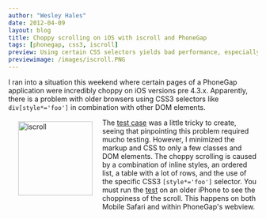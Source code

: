 ```yaml
---
author: "Wesley Hales"
date: 2012-04-09
layout: blog
title: Choppy scrolling on iOS with iscroll and PhoneGap
tags: [phonegap, css3, iscroll]
preview: Using certain CSS selectors yields bad performance, especially on mobile devices. This is a problem recently faces by the Wikipedia mobile iOS app which I helped troubleshoot.
previewimage: /images/iscroll.PNG
---
```

I ran into a situation this weekend where certain pages of a PhoneGap application were incredibly choppy on iOS versions pre 4.3.x.
Apparently, there is a problem with older browsers using CSS3 selectors like <code>div[style*='foo']</code> in combination with other DOM elements.
<a href="http://wesleyhales.com/iscroll"><img src="/images/iscroll.PNG" width=150 alt="iscroll" align="left" style="margin:20px"></a>

The [test case](http://wesleyhales.com/iscroll) was a little tricky to create, seeing that pinpointing this problem required mucho testing.
However, I minimized the markup and CSS to only a few classes and DOM elements. The choppy scrolling is caused by a combination of inline
styles, an ordered list, a table with a lot of rows, and the use of the specific CSS3 <code>[style*='foo']</code> selector.
You must run the [test](http://wesleyhales.com/iscroll) on an older iPhone to see the choppiness of the scroll. This happens on both Mobile Safari and within PhoneGap's webview.
<br class="clear"/>